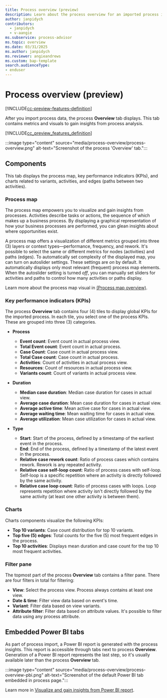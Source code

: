 ```yaml
---
title: Process overview (preview)
description: Learn about the process overview for an imported process in Power Automate Process Mining.
author: janpidych
contributors:
  - janpidych
  - v-aangie
ms.subservice: process-advisor
ms.topic: overview
ms.date: 03/31/2025
ms.author: janpidych
ms.reviewer: angieandrews
ms.custom: bap-template
search.audienceType:
- enduser
---
```


# Process overview (preview)

[!INCLUDE[cc-preview-features-definition](../includes/cc-preview-features-top-note.md)]

After you import process data, the process **Overview** tab displays. This tab contains metrics and visuals to gain insights from process analysis.

[!INCLUDE[cc_preview_features_definition](../includes/cc-preview-features-definition.md)]

 :::image type="content" source="media/process-overview/process-overview.png" alt-text="Screenshot of the process 'Overview' tab.":::

## Components

This tab displays the process map, key performance indicators (KPIs), and charts related to variants, activities, and edges (paths between two activities).

### Process map

The process map empowers you to visualize and gain insights from processes. Activities describe tasks or actions, the sequence of which makes up a business process. By displaying a graphical representation of how your business processes are performed, you can glean insights about where opportunities exist.

A process map offers a visualization of different metrics grouped into three (3) layers or context types&mdash;performance, frequency, and rework. It's possible to select the same or different metrics for nodes (activities) and paths (edges). To automatically set complexity of the displayed map, you can turn on autoslider settings. These settings are *on* by default. It automatically displays only most relevant (frequent) process map elements. When the autoslider setting is turned *off*, you can manually set sliders for activities and paths to control how many activities or paths display.

Learn more about the process map visual in [(Process map overview)](process-map.md).

### Key performance indicators (KPIs)

The process **Overview** tab contains four (4) tiles to display global KPIs for the imported process. In each tile, you select one of the process KPIs. These are grouped into three (3) categories.

- **Process**
    - **Event count**: Event count in actual process view.
    - **Total Event count**: Event count in actual process.
    - **Case Count**: Case count in actual process view.
    - **Total Case count**: Case count in actual process.
    - **Activities**: Count of activities in actual process view.
    - **Resources**: Count of resources in actual process view.
    - **Variants count**: Count of variants in actual process view.

- **Duration**
    - **Median case duration**: Median case duration for cases in actual view.
    - **Average case duration**: Mean case duration for cases in actual view.
    - **Average active time**: Mean active case for cases in actual view.
    - **Average waiting time**: Mean waiting time for cases in actual view.
    - **Average utilization**: Mean case utilization for cases in actual view.

- **Type**
    - **Start**: Start of the process, defined by a timestamp of the earliest event in the process.
    - **End**: End of the process, defined by a timestamp of the latest event in the process.
    - **Relative case rework count**: Ratio of process cases which contains rework. Rework is any repeated activity.
    - **Relative case self-loop count**: Ratio of process cases with self-loop. Self-loop is a specific repetition where an activity is directly followed by the same activity.
    - **Relative case loop count**: Ratio of process cases with loops. Loop represents repetition where activity isn't directly followed by the same activity (at least one other activity is between them).

### Charts

Charts components visualize the following KPIs:

- **Top 10 variants**: Case count distribution for top 10 variants.
- **Top five (5) edges**: Total counts for the five (5) most frequent edges in the process.
- **Top 10 activities**: Displays mean duration and case count for the top 10 most frequent activities.

### Filter pane

The topmost part of the process **Overview** tab contains a filter pane. There are four filters in total for filtering:

- **View**: Select the process view. Process always contains at least one view.
- **Date & time**: Filter view data based on event's time.
- **Variant**: Filter data based on view variants.
- **Attribute filter**: Filter data based on attribute values. It's possible to filter data using any process attribute.

## Embedded Power BI tabs

As part of process import, a Power BI report is generated with the process insights. This report is accessible through tabs next to process **Overview**. Generation of a Power BI report represents the last step, so it's usually available later than the process **Overview** tab.

:::image type="content" source="media/process-overview/process-overview-pbi.png" alt-text="Screenshot of the default Power BI tab embedded in process page.":::

Learn more in [Visualize and gain insights from Power BI report](..\process-mining-visualize.md).


